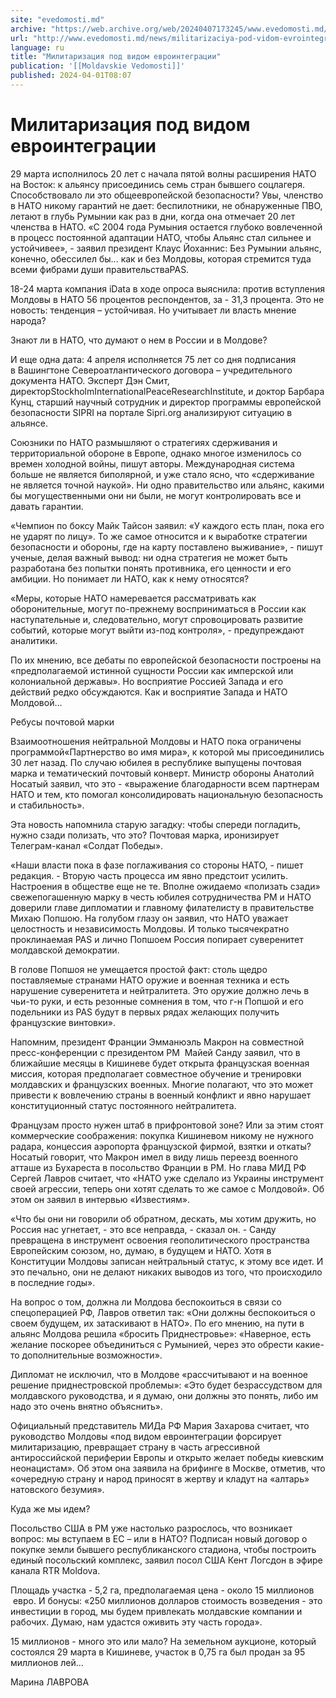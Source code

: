 ```yaml
---
site: "evedomosti.md"
archive: "https://web.archive.org/web/20240407173245/www.evedomosti.md/news/militarizaciya-pod-vidom-evrointegracii"
url: "http://www.evedomosti.md/news/militarizaciya-pod-vidom-evrointegracii"
language: ru
title: "Милитаризация под видом евроинтеграции"
publication: '[[Moldavskie Vedomosti]]'
published: 2024-04-01T08:07
---
```


# Милитаризация под видом евроинтеграции

29 марта исполнилось 20 лет с начала пятой волны расширения НАТО на Восток: к альянсу присоединись семь стран бывшего соцлагеря. Способствовало ли это общеевропейской безопасности? Увы, членство в НАТО никому гарантий не дает: беспилотники, не обнаруженные ПВО, летают в глубь Румынии как раз в дни, когда она отмечает 20 лет членства в НАТО. «С 2004 года Румыния остается глубоко вовлеченной в процесс постоянной адаптации НАТО, чтобы Альянс стал сильнее и устойчивее», - заявил президент Клаус Йоханнис: Без Румынии альянс, конечно, обессилел бы... как и без Молдовы, которая стремится туда всеми фибрами души правительстваPAS.

18-24 марта компания iData в ходе опроса выяснила: против вступления Молдовы в НАТО 56 процентов респондентов, за - 31,3 процента. Это не новость: тенденция – устойчивая. Но учитывает ли власть мнение народа?

Знают ли в НАТО, что думают о нем в России и в Молдове?

И еще одна дата: 4 апреля исполняется 75 лет со дня подписания в Вашингтоне Североатлантического договора – учредительного документа НАТО. Эксперт Дэн Смит, директорStockholmInternationalPeaceResearchInstitute, и доктор Барбара Кунц, старший научный сотрудник и директор программы европейской безопасности SIPRI на портале Sipri.org анализируют ситуацию в альянсе.

Союзники по НАТО размышляют о стратегиях сдерживания и территориальной обороне в Европе, однако многое изменилось со времен холодной войны, пишут авторы. Международная система больше не является биполярной, и уже стало ясно, что «сдерживание не является точной наукой». Ни одно правительство или альянс, какими бы могущественными они ни были, не могут контролировать все и давать гарантии.

«Чемпион по боксу Майк Тайсон заявил: «У каждого есть план, пока его не ударят по лицу». То же самое относится и к выработке стратегии безопасности и обороны, где на карту поставлено выживание», - пишут ученые, делая важный вывод: ни одна стратегия не может быть разработана без попытки понять противника, его ценности и его амбиции. Но понимает ли НАТО, как к нему относятся?

«Меры, которые НАТО намеревается рассматривать как оборонительные, могут по-прежнему восприниматься в России как наступательные и, следовательно, могут спровоцировать развитие событий, которые могут выйти из-под контроля», - предупреждают аналитики.

По их мнению, все дебаты по европейской безопасности построены на «предполагаемой истинной сущности России как имперской или колониальной державы». Но восприятие Россией Запада и его действий редко обсуждаются. Как и восприятие Запада и НАТО Молдовой…

Ребусы почтовой марки

Взаимоотношения нейтральной Молдовы и НАТО пока ограничены программой«Партнерство во имя мира», к которой мы присоединились 30 лет назад. По случаю юбилея в республике выпущены почтовая марка и тематический почтовый конверт. Министр обороны Анатолий Носатый заявил, что это - «выражение благодарности всем партнерам НАТО и тем, кто помогал консолидировать национальную безопасность и стабильность».

Эта новость напомнила старую загадку: чтобы спереди погладить, нужно сзади полизать, что это? Почтовая марка, иронизирует Телеграм-канал «Солдат Победы».

«Наши власти пока в фазе поглаживания со стороны НАТО, - пишет редакция. - Вторую часть процесса им явно предстоит усилить. Настроения в обществе еще не те. Вполне ожидаемо «полизать сзади» свежепогашенную марку в честь юбилея сотрудничества РМ и НАТО доверили главе дипломатии и главному филателисту в правительстве Михаю Попшою. На голубом глазу он заявил, что НАТО уважает целостность и независимость Молдовы. И только тысячекратно проклинаемая PAS и лично Попшоем Россия попирает суверенитет молдавской демократии.

В голове Попшоя не умещается простой факт: столь щедро поставляемые странами НАТО оружие и военная техника и есть нарушение суверенитета и нейтралитета. Это оружие должно лечь в чьи-то руки, и есть резонные сомнения в том, что г-н Попшой и его подельники из PAS будут в первых рядах желающих получить французские винтовки».

Напомним, президент Франции Эмманюэль Макрон на совместной пресс-конференции с президентом РМ  Майей Санду заявил, что в ближайшие месяцы в Кишиневе будет открыта французская военная миссия, которая предполагает совместное обучение и тренировки молдавских и французских военных. Многие полагают, что это может привести к вовлечению страны в военный конфликт и явно нарушает конституционный статус постоянного нейтралитета.

Французам просто нужен штаб в прифронтовой зоне? Или за этим стоят коммерческие соображения: покупка Кишиневом никому не нужного радара, концессия аэропорта французской фирмой, взятки и откаты? Носатый говорит, что Макрон имел в виду лишь переезд военного атташе из Бухареста в посольство Франции в РМ. Но глава МИД РФ Сергей Лавров считает, что «НАТО уже сделало из Украины инструмент своей агрессии, теперь они хотят сделать то же самое с Молдовой». Об этом он заявил в интервью «Известиям».

«Что бы они ни говорили об обратном, дескать, мы хотим дружить, но Россия нас угнетает, - это все неправда, - сказал он. - Санду превращена в инструмент освоения геополитического пространства Европейским союзом, но, думаю, в будущем и НАТО. Хотя в Конституции Молдовы записан нейтральный статус, к этому все идет. И это печально, они не делают никаких выводов из того, что происходило в последние годы».

На вопрос о том, должна ли Молдова беспокоиться в связи со спецоперацией РФ, Лавров ответил так: «Они должны беспокоиться о своем будущем, их затаскивают в НАТО». По его мнению, на пути в альянс Молдова решила «бросить Приднестровье»: «Наверное, есть желание поскорее объединиться с Румынией, через это обрести какие-то дополнительные возможности».

Дипломат не исключил, что в Молдове «рассчитывают и на военное решение приднестровской проблемы»: «Это будет безрассудством для молдавского руководства, и я думаю, они должны это понять, либо им надо это очень внятно объяснить».

Официальный представитель МИДа РФ Мария Захарова считает, что руководство Молдовы «под видом евроинтеграции форсирует милитаризацию, превращает страну в часть агрессивной антироссийской периферии Европы и открыто желает победы киевским неонацистам». Об этом она заявила на брифинге в Москве, отметив, что «очередную страну и народ приносят в жертву и кладут на «алтарь» натовского безумия».

Куда же мы идем?

Посольство США в РМ уже настолько разрослось, что возникает вопрос: мы вступаем в ЕС – или в НАТО? Подписан новый договор о покупке земли бывшего республиканского стадиона, чтобы построить единый посольский комплекс, заявил посол США Кент Логсдон в эфире канала RTR Moldova.

Площадь участка - 5,2 га, предполагаемая цена - около 15 миллионов  евро. И бонусы: «250 миллионов долларов стоимость возведения - это инвестиции в город, мы будем привлекать молдавские компании и рабочих. Думаю, нам удастся оживить эту часть города».

15 миллионов - много это или мало? На земельном аукционе, который состоялся 29 марта в Кишиневе, участок в 0,75 га был продан за 95 миллионов лей…

Марина ЛАВРОВА